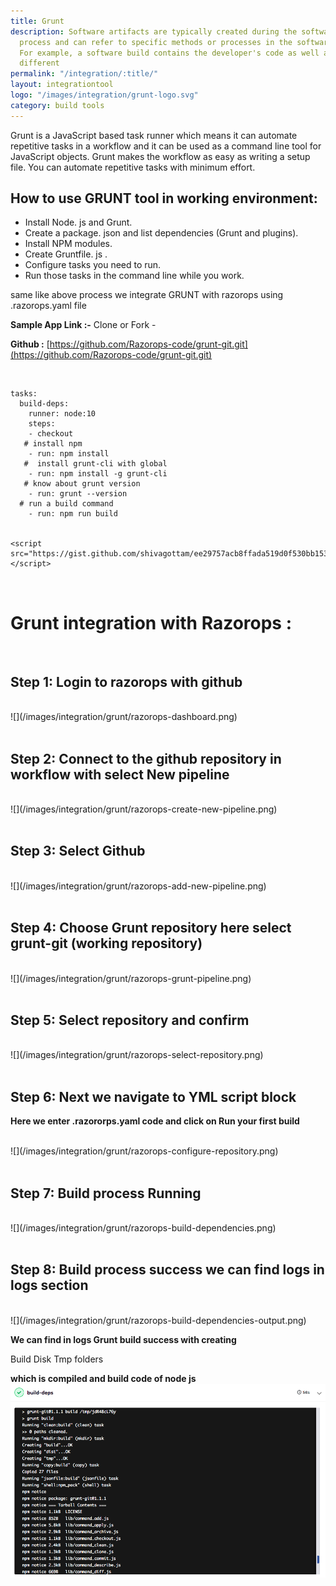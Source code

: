 ```yaml
---
title: Grunt
description: Software artifacts are typically created during the software development
  process and can refer to specific methods or processes in the software's development.
  For example, a software build contains the developer's code as well as a range of
  different
permalink: "/integration/:title/"
layout: integrationtool
logo: "/images/integration/grunt-logo.svg"
category: build tools
---
```


Grunt is a JavaScript based task runner which means it can automate repetitive tasks in a workflow and it can be used as a command line tool for JavaScript objects. Grunt makes the workflow as easy as writing a setup file. You can automate repetitive tasks with minimum effort.
<br>

## How to use GRUNT tool in working environment: 
* Install Node. js and Grunt.
* Create a package. json and list dependencies (Grunt and plugins).
* Install NPM modules.
* Create Gruntfile. js .
* Configure tasks you need to run.
* Run those tasks in the command line while you work.


 same like above process we integrate  GRUNT with razorops using .razorops.yaml file 
 
**Sample App Link :-** Clone or Fork -

**Github :** [https://github.com/Razorops-code/grunt-git.git](https://github.com/Razorops-code/grunt-git.git)


<br>


```
tasks:
  build-deps:
    runner: node:10
    steps:
    - checkout
   # install npm
    - run: npm install
   #  install grunt-cli with global
    - run: npm install -g grunt-cli
   # know about grunt version
    - run: grunt --version
  # run a build command
    - run: npm run build
		
		
<script src="https://gist.github.com/shivagottam/ee29757acb8ffada519d0f530bb153ad.js"></script>
```


<br>


# Grunt integration with Razorops :
<br>

## Step 1: Login to razorops with github

<br>
![](/images/integration/grunt/razorops-dashboard.png)
<br>		

<br>
		
## Step 2: Connect to the github repository in workflow with select New pipeline 

<br>
![](/images/integration/grunt/razorops-create-new-pipeline.png)
<br>

<br>

## Step 3: Select Github 

<br>
![](/images/integration/grunt/razorops-add-new-pipeline.png)
<br>

<br>

## Step 4: Choose Grunt repository here select grunt-git (working repository) 

<br>
![](/images/integration/grunt/razorops-grunt-pipeline.png)
<br>

<br>

## Step 5: Select repository and confirm 

<br>
![](/images/integration/grunt/razorops-select-repository.png)
<br>

<br>

## Step 6: Next we navigate to YML script block 
**Here we enter .razororps.yaml code and click on Run your first build**

<br>
![](/images/integration/grunt/razorops-configure-repository.png)
<br>

<br>

## Step 7: Build process Running 

<br>
![](/images/integration/grunt/razorops-build-dependencies.png)
<br>

<br>

## Step 8: Build process success we can find logs in logs section 

<br>
![](/images/integration/grunt/razorops-build-dependencies-output.png)
<br>


**We can find in logs  Grunt build success with creating** 

Build
Disk 
Tmp folders  

**which is compiled and build code of  node js**
<br>
![](/images/integration/grunt/razorops-build-dependencies-logs.png)
<br>
